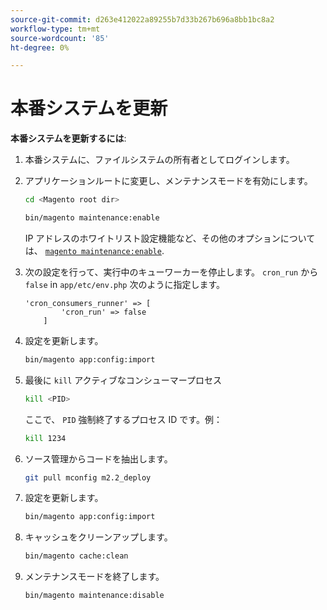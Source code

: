 ```yaml
---
source-git-commit: d263e412022a89255b7d33b267b696a8bb1bc8a2
workflow-type: tm+mt
source-wordcount: '85'
ht-degree: 0%

---
```

# 本番システムを更新

**本番システムを更新するには**:

1. 本番システムに、ファイルシステムの所有者としてログインします。
1. アプリケーションルートに変更し、メンテナンスモードを有効にします。

   ```bash
   cd <Magento root dir>
   ```

   ```bash
   bin/magento maintenance:enable
   ```

   IP アドレスのホワイトリスト設定機能など、その他のオプションについては、 [`magento maintenance:enable`](../installation/tutorials/maintenance-mode.md).

1. 次の設定を行って、実行中のキューワーカーを停止します。 `cron_run` から `false` in `app/etc/env.php` 次のように指定します。

   ```php?start_inline=1
   'cron_consumers_runner' => [
           'cron_run' => false
       ]
   ```

1. 設定を更新します。

   ```bash
   bin/magento app:config:import
   ```

1. 最後に `kill` アクティブなコンシューマープロセス

   ```bash
   kill <PID>
   ```

   ここで、 `PID` 強制終了するプロセス ID です。例：

   ```bash
   kill 1234
   ```

1. ソース管理からコードを抽出します。

   ```bash
   git pull mconfig m2.2_deploy
   ```

1. 設定を更新します。

   ```bash
   bin/magento app:config:import
   ```

1. キャッシュをクリーンアップします。

   ```bash
   bin/magento cache:clean
   ```

1. メンテナンスモードを終了します。

   ```bash
   bin/magento maintenance:disable
   ```
